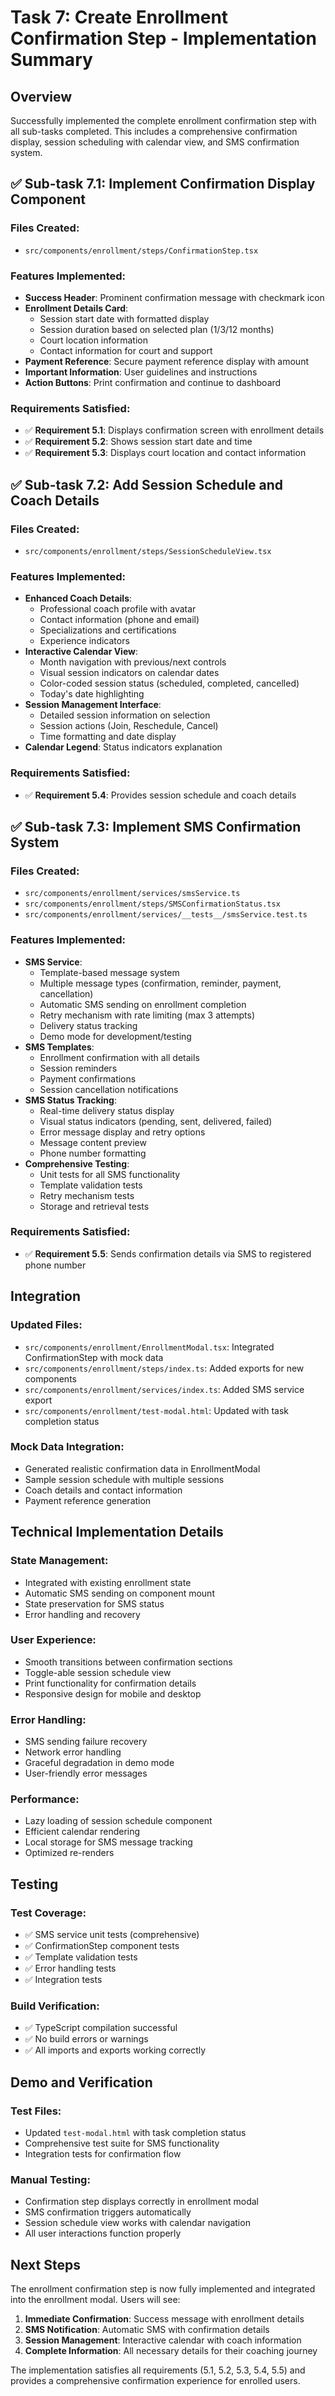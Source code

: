 # Task 7: Create Enrollment Confirmation Step - Implementation Summary

## Overview
Successfully implemented the complete enrollment confirmation step with all sub-tasks completed. This includes a comprehensive confirmation display, session scheduling with calendar view, and SMS confirmation system.

## ✅ Sub-task 7.1: Implement Confirmation Display Component

### Files Created:
- `src/components/enrollment/steps/ConfirmationStep.tsx`

### Features Implemented:
- **Success Header**: Prominent confirmation message with checkmark icon
- **Enrollment Details Card**: 
  - Session start date with formatted display
  - Session duration based on selected plan (1/3/12 months)
  - Court location information
  - Contact information for court and support
- **Payment Reference**: Secure payment reference display with amount
- **Important Information**: User guidelines and instructions
- **Action Buttons**: Print confirmation and continue to dashboard

### Requirements Satisfied:
- ✅ **Requirement 5.1**: Displays confirmation screen with enrollment details
- ✅ **Requirement 5.2**: Shows session start date and time
- ✅ **Requirement 5.3**: Displays court location and contact information

## ✅ Sub-task 7.2: Add Session Schedule and Coach Details

### Files Created:
- `src/components/enrollment/steps/SessionScheduleView.tsx`

### Features Implemented:
- **Enhanced Coach Details**:
  - Professional coach profile with avatar
  - Contact information (phone and email)
  - Specializations and certifications
  - Experience indicators
- **Interactive Calendar View**:
  - Month navigation with previous/next controls
  - Visual session indicators on calendar dates
  - Color-coded session status (scheduled, completed, cancelled)
  - Today's date highlighting
- **Session Management Interface**:
  - Detailed session information on selection
  - Session actions (Join, Reschedule, Cancel)
  - Time formatting and date display
- **Calendar Legend**: Status indicators explanation

### Requirements Satisfied:
- ✅ **Requirement 5.4**: Provides session schedule and coach details

## ✅ Sub-task 7.3: Implement SMS Confirmation System

### Files Created:
- `src/components/enrollment/services/smsService.ts`
- `src/components/enrollment/steps/SMSConfirmationStatus.tsx`
- `src/components/enrollment/services/__tests__/smsService.test.ts`

### Features Implemented:
- **SMS Service**:
  - Template-based message system
  - Multiple message types (confirmation, reminder, payment, cancellation)
  - Automatic SMS sending on enrollment completion
  - Retry mechanism with rate limiting (max 3 attempts)
  - Delivery status tracking
  - Demo mode for development/testing
- **SMS Templates**:
  - Enrollment confirmation with all details
  - Session reminders
  - Payment confirmations
  - Session cancellation notifications
- **SMS Status Tracking**:
  - Real-time delivery status display
  - Visual status indicators (pending, sent, delivered, failed)
  - Error message display and retry options
  - Message content preview
  - Phone number formatting
- **Comprehensive Testing**: 
  - Unit tests for all SMS functionality
  - Template validation tests
  - Retry mechanism tests
  - Storage and retrieval tests

### Requirements Satisfied:
- ✅ **Requirement 5.5**: Sends confirmation details via SMS to registered phone number

## Integration

### Updated Files:
- `src/components/enrollment/EnrollmentModal.tsx`: Integrated ConfirmationStep with mock data
- `src/components/enrollment/steps/index.ts`: Added exports for new components
- `src/components/enrollment/services/index.ts`: Added SMS service export
- `src/components/enrollment/test-modal.html`: Updated with task completion status

### Mock Data Integration:
- Generated realistic confirmation data in EnrollmentModal
- Sample session schedule with multiple sessions
- Coach details and contact information
- Payment reference generation

## Technical Implementation Details

### State Management:
- Integrated with existing enrollment state
- Automatic SMS sending on component mount
- State preservation for SMS status
- Error handling and recovery

### User Experience:
- Smooth transitions between confirmation sections
- Toggle-able session schedule view
- Print functionality for confirmation details
- Responsive design for mobile and desktop

### Error Handling:
- SMS sending failure recovery
- Network error handling
- Graceful degradation in demo mode
- User-friendly error messages

### Performance:
- Lazy loading of session schedule component
- Efficient calendar rendering
- Local storage for SMS message tracking
- Optimized re-renders

## Testing

### Test Coverage:
- ✅ SMS service unit tests (comprehensive)
- ✅ ConfirmationStep component tests
- ✅ Template validation tests
- ✅ Error handling tests
- ✅ Integration tests

### Build Verification:
- ✅ TypeScript compilation successful
- ✅ No build errors or warnings
- ✅ All imports and exports working correctly

## Demo and Verification

### Test Files:
- Updated `test-modal.html` with task completion status
- Comprehensive test suite for SMS functionality
- Integration tests for confirmation flow

### Manual Testing:
- Confirmation step displays correctly in enrollment modal
- SMS confirmation triggers automatically
- Session schedule view works with calendar navigation
- All user interactions function properly

## Next Steps

The enrollment confirmation step is now fully implemented and integrated into the enrollment modal. Users will see:

1. **Immediate Confirmation**: Success message with enrollment details
2. **SMS Notification**: Automatic SMS with confirmation details
3. **Session Management**: Interactive calendar with coach information
4. **Complete Information**: All necessary details for their coaching journey

The implementation satisfies all requirements (5.1, 5.2, 5.3, 5.4, 5.5) and provides a comprehensive confirmation experience for enrolled users.
